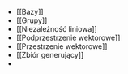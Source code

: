 - [[Bazy]]
- [[Grupy]]
- [[Niezależność liniowa]]
- [[Podprzestrzenie wektorowe]]
- [[Przestrzenie wektorowe]]
- [[Zbiór generujący]]
- 
